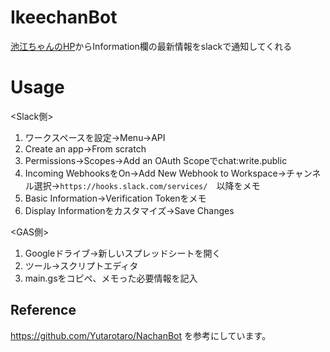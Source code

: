 # IkeechanBot
[池江ちゃんのHP](https://www.rikako-ikee.jp/)からInformation欄の最新情報をslackで通知してくれる

# Usage

<Slack側>
1. ワークスペースを設定→Menu→API
2. Create an app→From scratch
3. Permissions→Scopes→Add an OAuth Scopeでchat:write.public
4. Incoming WebhooksをOn→Add New Webhook to Workspace→チャンネル選択→`https://hooks.slack.com/services/`　以降をメモ
5. Basic Information→Verification Tokenをメモ
6. Display Informationをカスタマイズ→Save Changes

<GAS側>
1. Googleドライブ→新しいスプレッドシートを開く
2. ツール→スクリプトエディタ
3. main.gsをコピペ、メモった必要情報を記入


## Reference
https://github.com/Yutarotaro/NachanBot を参考にしています。
